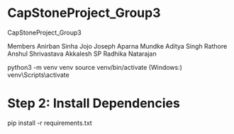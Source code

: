 # CapStoneProject_Group3

CapStoneProject_Group3

Members
Anirban Sinha
Jojo Joseph
Aparna Mundke
Aditya Singh Rathore
Anshul Shrivastava
Akkalesh SP
Radhika Natarajan


python3 -m venv venv
source venv/bin/activate
(Windows:)
venv\Scripts\activate


# Step 2: Install Dependencies
pip install -r requirements.txt